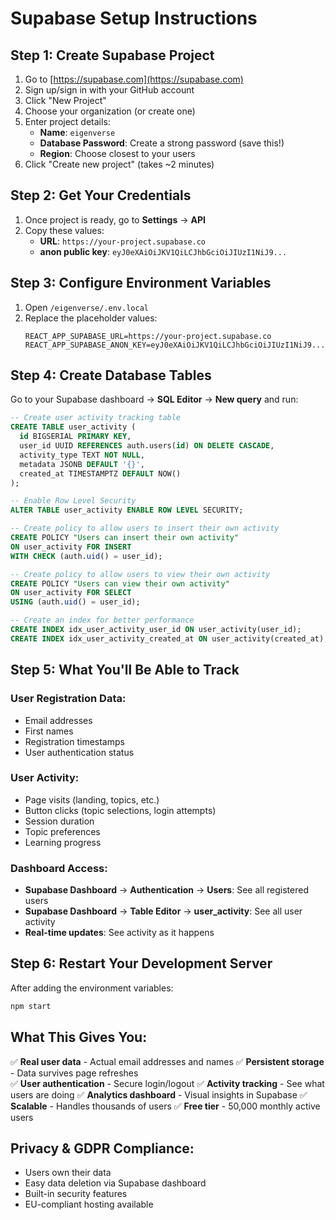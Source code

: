 # Supabase Setup Instructions

## Step 1: Create Supabase Project

1. Go to [https://supabase.com](https://supabase.com)
2. Sign up/sign in with your GitHub account
3. Click "New Project"
4. Choose your organization (or create one)
5. Enter project details:
   - **Name**: `eigenverse`
   - **Database Password**: Create a strong password (save this!)
   - **Region**: Choose closest to your users
6. Click "Create new project" (takes ~2 minutes)

## Step 2: Get Your Credentials

1. Once project is ready, go to **Settings** → **API**
2. Copy these values:
   - **URL**: `https://your-project.supabase.co`
   - **anon public key**: `eyJ0eXAiOiJKV1QiLCJhbGciOiJIUzI1NiJ9...`

## Step 3: Configure Environment Variables

1. Open `/eigenverse/.env.local`
2. Replace the placeholder values:
   ```
   REACT_APP_SUPABASE_URL=https://your-project.supabase.co
   REACT_APP_SUPABASE_ANON_KEY=eyJ0eXAiOiJKV1QiLCJhbGciOiJIUzI1NiJ9...
   ```

## Step 4: Create Database Tables

Go to your Supabase dashboard → **SQL Editor** → **New query** and run:

```sql
-- Create user activity tracking table
CREATE TABLE user_activity (
  id BIGSERIAL PRIMARY KEY,
  user_id UUID REFERENCES auth.users(id) ON DELETE CASCADE,
  activity_type TEXT NOT NULL,
  metadata JSONB DEFAULT '{}',
  created_at TIMESTAMPTZ DEFAULT NOW()
);

-- Enable Row Level Security
ALTER TABLE user_activity ENABLE ROW LEVEL SECURITY;

-- Create policy to allow users to insert their own activity
CREATE POLICY "Users can insert their own activity" 
ON user_activity FOR INSERT 
WITH CHECK (auth.uid() = user_id);

-- Create policy to allow users to view their own activity  
CREATE POLICY "Users can view their own activity"
ON user_activity FOR SELECT
USING (auth.uid() = user_id);

-- Create an index for better performance
CREATE INDEX idx_user_activity_user_id ON user_activity(user_id);
CREATE INDEX idx_user_activity_created_at ON user_activity(created_at);
```

## Step 5: What You'll Be Able to Track

### User Registration Data:
- Email addresses
- First names  
- Registration timestamps
- User authentication status

### User Activity:
- Page visits (landing, topics, etc.)
- Button clicks (topic selections, login attempts)
- Session duration
- Topic preferences
- Learning progress

### Dashboard Access:
- **Supabase Dashboard** → **Authentication** → **Users**: See all registered users
- **Supabase Dashboard** → **Table Editor** → **user_activity**: See all user activity
- **Real-time updates**: See activity as it happens

## Step 6: Restart Your Development Server

After adding the environment variables:
```bash
npm start
```

## What This Gives You:

✅ **Real user data** - Actual email addresses and names
✅ **Persistent storage** - Data survives page refreshes  
✅ **User authentication** - Secure login/logout
✅ **Activity tracking** - See what users are doing
✅ **Analytics dashboard** - Visual insights in Supabase
✅ **Scalable** - Handles thousands of users
✅ **Free tier** - 50,000 monthly active users

## Privacy & GDPR Compliance:
- Users own their data
- Easy data deletion via Supabase dashboard
- Built-in security features
- EU-compliant hosting available